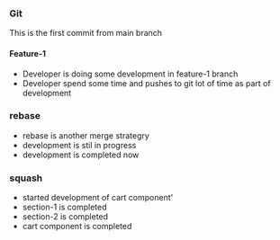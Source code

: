 ### Git

This is the first commit from main branch

#### Feature-1

- Developer is doing some development in feature-1 branch
- Developer spend some time and pushes to git lot of time as part of development

### rebase
- rebase is another merge strategry
- development is stil in progress
- development is completed now


### squash
- started development of cart component'
- section-1 is completed 
- section-2 is completed
- cart component is completed
